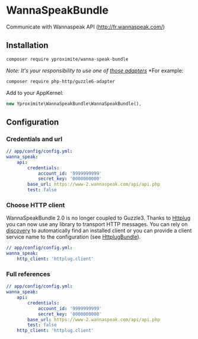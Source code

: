 # WannaSpeakBundle
Communicate with Wannaspeak API (http://fr.wannaspeak.com/)

## Installation

```bash
composer require yproximite/wanna-speak-bundle
```

*Note: It's your responsibility to use one of [those adapters](https://packagist.org/providers/php-http/client-implementation)*
*For example:

```bash
composer require php-http/guzzle6-adapter
```

Add to your AppKernel:

```php
new Yproximite\WannaSpeakBundle\WannaSpeakBundle(),
```

## Configuration

### Credentials and url

``` yaml
// app/config/config.yml:
wanna_speak:
    api:
        credentials:
            account_id: '9999999999'
            secret_key: '0000000000'
        base_url: https://www-2.wannaspeak.com/api/api.php
        test: false

```


### Choose HTTP client

WannaSpeakBundle 2.0 is no longer coupled to Guzzle3. Thanks to [Httplug](http://docs.php-http.org/en/latest/index.html) you can now use any
library to transport HTTP messages. You can rely on [discovery](http://docs.php-http.org/en/latest/discovery.html) to automatically
find an installed client or you can provide a client service name to the configuration (see [HttplugBundle](https://github.com/php-http/HttplugBundle)). 

``` yaml
// app/config/config.yml:
wanna_speak:
    http_client: 'httplug.client'

```

### Full references

``` yaml
// app/config/config.yml:
wanna_speak:
    api:
        credentials:
            account_id: '9999999999'
            secret_key: '0000000000'
        base_url: https://www-2.wannaspeak.com/api/api.php
        test: false
    http_client: 'httplug.client'
```
